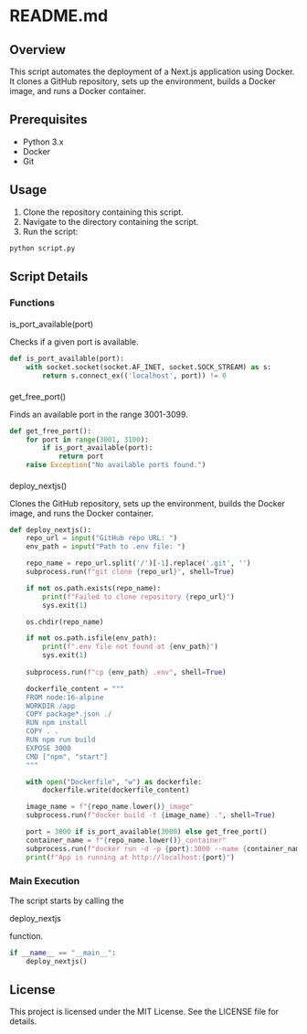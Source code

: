 # README.md

## Overview

This script automates the deployment of a Next.js application using Docker. It clones a GitHub repository, sets up the environment, builds a Docker image, and runs a Docker container.

## Prerequisites

- Python 3.x
- Docker
- Git

## Usage

1. Clone the repository containing this script.
2. Navigate to the directory containing the script.
3. Run the script:

```sh
python script.py
```

## Script Details

### Functions

#### 

is_port_available(port)



Checks if a given port is available.

```python
def is_port_available(port):
    with socket.socket(socket.AF_INET, socket.SOCK_STREAM) as s:
        return s.connect_ex(('localhost', port)) != 0
```

#### 

get_free_port()



Finds an available port in the range 3001-3099.

```python
def get_free_port():
    for port in range(3001, 3100):
        if is_port_available(port):
            return port
    raise Exception("No available ports found.")
```

#### 

deploy_nextjs()



Clones the GitHub repository, sets up the environment, builds the Docker image, and runs the Docker container.

```python
def deploy_nextjs():
    repo_url = input("GitHub repo URL: ")
    env_path = input("Path to .env file: ")

    repo_name = repo_url.split('/')[-1].replace('.git', '')
    subprocess.run(f"git clone {repo_url}", shell=True)

    if not os.path.exists(repo_name):
        print(f"Failed to clone repository {repo_url}")
        sys.exit(1)

    os.chdir(repo_name)

    if not os.path.isfile(env_path):
        print(f".env file not found at {env_path}")
        sys.exit(1)
    
    subprocess.run(f"cp {env_path} .env", shell=True)

    dockerfile_content = """
    FROM node:16-alpine
    WORKDIR /app
    COPY package*.json ./
    RUN npm install
    COPY . .
    RUN npm run build
    EXPOSE 3000
    CMD ["npm", "start"]
    """

    with open("Dockerfile", "w") as dockerfile:
        dockerfile.write(dockerfile_content)

    image_name = f"{repo_name.lower()}_image"
    subprocess.run(f"docker build -t {image_name} .", shell=True)

    port = 3000 if is_port_available(3000) else get_free_port()
    container_name = f"{repo_name.lower()}_container"
    subprocess.run(f"docker run -d -p {port}:3000 --name {container_name} {image_name}", shell=True)
    print(f"App is running at http://localhost:{port}")
```

### Main Execution

The script starts by calling the 

deploy_nextjs

 function.

```python
if __name__ == "__main__":
    deploy_nextjs()
```

## License

This project is licensed under the MIT License. See the LICENSE file for details.